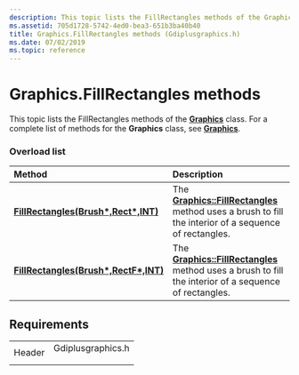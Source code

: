 ```yaml
---
description: This topic lists the FillRectangles methods of the Graphics class. For a complete list of methods for the Graphics class, see Graphics.
ms.assetid: 705d1728-5742-4ed0-bea3-651b3ba40b40
title: Graphics.FillRectangles methods (Gdiplusgraphics.h)
ms.date: 07/02/2019
ms.topic: reference
---
```


# Graphics.FillRectangles methods

This topic lists the FillRectangles methods of the [**Graphics**](/windows/win32/api/gdiplusgraphics/nl-gdiplusgraphics-graphics) class. For a complete list of methods for the **Graphics** class, see [**Graphics**](/windows/win32/api/gdiplusgraphics/nl-gdiplusgraphics-graphics).

### Overload list



| Method                                                                                                                   | Description                                                                                                                                                                                        |
|:-------------------------------------------------------------------------------------------------------------------------|:---------------------------------------------------------------------------------------------------------------------------------------------------------------------------------------------------|
| [**FillRectangles(Brush\*,Rect\*,INT)**](/windows/win32/api/gdiplusgraphics/nf-gdiplusgraphics-graphics-fillrectangles(inconstbrush_inconstrect_inint))   | The [**Graphics::FillRectangles**](/windows/win32/api/gdiplusgraphics/nf-gdiplusgraphics-graphics-fillrectangles(inconstbrush_inconstrect_inint)) method uses a brush to fill the interior of a sequence of rectangles.<br/>  |
| [**FillRectangles(Brush\*,RectF\*,INT)**](/previous-versions//ms535953(v=vs.85)) | The [**Graphics::FillRectangles**](/previous-versions//ms535953(v=vs.85)) method uses a brush to fill the interior of a sequence of rectangles.<br/> |



## Requirements



|                   |                                                                                              |
|-------------------|----------------------------------------------------------------------------------------------|
| Header<br/> | <dl> <dt>Gdiplusgraphics.h</dt> </dl> |



 

 
